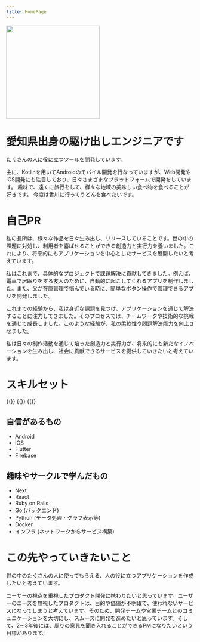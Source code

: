 ```yaml
---
title: HomePage
---
```


<img class="rounded-full" src="/images/my_icon.jpg" style="width:250px; height:250px;"/>

# 愛知県出身の駆け出しエンジニアです
たくさんの人に役に立つツールを開発しています。

主に、Kotlinを用いてAndroidのモバイル開発を行なっていますが、Web開発やiOS開発にも注目しており、日々さまざまなプラットフォームで開発をしています。
趣味で、遠くに旅行をして、様々な地域の美味しい食べ物を食べることが好きです。
今度は香川に行ってうどんを食べたいです。

# 自己PR
私の長所は、様々な作品を日々生み出し、リリースしていることです。世の中の課題に対処し、利用者を喜ばせることができる創造力と実行力を養いました。これにより、将来的にもアプリケーションを中心としたサービスを展開したいと考えています。

私はこれまで、具体的なプロジェクトで課題解決に貢献してきました。例えば、電車で居眠りをする友人のために、自動的に起こしてくれるアプリを制作しました。また、父が在庫管理で悩んでいる時に、簡単なボタン操作で管理できるアプリを開発しました。

これまでの経験から、私は身近な課題を見つけ、アプリケーションを通じて解決することに注力してきました。そのプロセスでは、チームワークや技術的な挑戦を通じて成長しました。このような経験が、私の柔軟性や問題解決能力を向上させました。

私は日々の制作活動を通じて培った創造力と実行力が、将来的にも新たなイノベーションを生み出し、社会に貢献できるサービスを提供していきたいと考えています。

# スキルセット

<div class="bg-white rounded" style="display: flex; flex-wrap: wrap; ">
{{<embedLOG src="graph1.html">}}
{{<embedLOG src="graph2.html">}}
{{<embedLOG src="graph3.html">}}
</div>

## 自信があるもの
- Android
- iOS
- Flutter
- Firebase

## 趣味やサークルで学んだもの
- Next
- React
- Ruby on Rails
- Go (バックエンド)
- Python (データ処理・グラフ表示等)
- Docker
- インフラ (ネットワークからサービス構築)

# この先やっていきたいこと
世の中のたくさんの人に使ってもらえる、人の役に立つアプリケーションを作成したいと考えています。

ユーザーの視点を重視したプロダクト開発に携わりたいと思っています。ユーザーのニーズを無視したプロダクトは、目的や価値が不明確で、使われないサービスになってしまうと考えています。そのため、開発チームや営業チームとのコミュニケーションを大切にし、スムーズに開発を進めたいと思っています。そして、2〜3年後には、周りの意見を聞き入れることができるPMになりたいという目標があります。